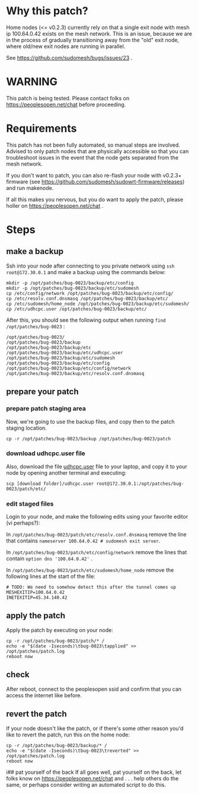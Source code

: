 # Why this patch?

Home nodes (<= v0.2.3) currently rely on that a single exit node with mesh ip 100.64.0.42 exists on the mesh network. This is an issue, because we are in the process of gradually transitioning away from the "old" exit node, where old/new exit nodes are running in parallel.

See https://github.com/sudomesh/bugs/issues/23 .

# WARNING 

This patch is being tested. Please contact folks on https://peoplesopen.net/chat before proceeding.

# Requirements

This patch has not been fully automated, so manual steps are involved. Advised to only patch nodes that are physically accessible so that you can troubleshoot issues in the event that the node gets separated from the mesh network.

If you don't want to patch, you can also re-flash your node with v0.2.3+ firmware (see https://github.com/sudomesh/sudowrt-firmware/releases) and run makenode.

If all this makes you nervous, but you do want to apply the patch, please holler on https://peoplesopen.net/chat .

# Steps

## make a backup

Ssh into your node after connecting to you private network using ```ssh root@172.30.0.1``` and make a backup using the commands below:

```
mkdir -p /opt/patches/bug-0023/backup/etc/config
mkdir -p /opt/patches/bug-0023/backup/etc/sudomesh
cp /etc/config/network /opt/patches/bug-0023/backup/etc/config/
cp /etc/resolv.conf.dnsmasq /opt/patches/bug-0023/backup/etc/
cp /etc/sudomesh/home_node /opt/patches/bug-0023/backup/etc/sudomesh/
cp /etc/udhcpc.user /opt/patches/bug-0023/backup/etc/
```

After this, you should see the following output when running ```find /opt/patches/bug-0023``` :

```
/opt/patches/bug-0023/
/opt/patches/bug-0023/backup
/opt/patches/bug-0023/backup/etc
/opt/patches/bug-0023/backup/etc/udhcpc.user
/opt/patches/bug-0023/backup/etc/sudomesh
/opt/patches/bug-0023/backup/etc/config
/opt/patches/bug-0023/backup/etc/config/network
/opt/patches/bug-0023/backup/etc/resolv.conf.dnsmasq
```

## prepare your patch

### prepare patch staging area
Now, we're going to use the backup files, and copy then to the patch staging location.

```
cp -r /opt/patches/bug-0023/backup /opt/patches/bug-0023/patch
```

### download udhcpc.user file
Also, download the file [udhcpc.user](./udhcpc.user) file to your laptop, and copy it to your node by opening another terminal and executing:

```
scp [download folder]/udhcpc.user root@172.30.0.1:/opt/patches/bug-0023/patch/etc/
```

### edit staged files

Login to your node, and make the following edits using your favorite editor (vi perhaps?):

In ```/opt/patches/bug-0023/patch/etc/resolv.conf.dnsmasq``` remove the line that contains ```nameserver 100.64.0.42 # sudomesh exit server```.

In ```/opt/patches/bug-0023/patch/etc/config/network``` remove the lines that contain ```option dns '100.64.0.42'``` . 

In ```/opt/patches/bug-0023/patch/etc/sudomesh/home_node``` remove the following lines at the start of the file:

```
# TODO: We need to somehow detect this after the tunnel comes up
MESHEXITIP=100.64.0.42
INETEXITIP=45.34.140.42
```

## apply the patch 

Apply the patch by executing on your node:

```
cp -r /opt/patches/bug-0023/patch/* /
echo -e "$(date -Iseconds)\tbug-0023\tapplied" >> /opt/patches/patch.log
reboot now
```

## check 

After reboot, connect to the peoplesopen ssid and confirm that you can access the internet like before. 

## revert the patch

If your node doesn't like the patch, or if there's some other reason you'd like to revert the patch, run this on the home node:

```
cp -r /opt/patches/bug-0023/backup/* /
echo -e "$(date -Iseconds)\tbug-0023\treverted" >> /opt/patches/patch.log
reboot now
```

i## pat yourself of the back
If all goes well, pat yourself on the back, let folks know on https://peoplesopen.net/chat and . . . help others do the same, or perhaps consider writing an automated script to do this.
